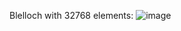 Blelloch with 32768 elements:
![image](https://github.com/user-attachments/assets/d8b904d9-b804-4156-84a0-56d09e775336)
